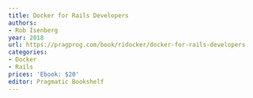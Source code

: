 ```yaml
---
title: Docker for Rails Developers
authors:
- Rob Isenberg
year: 2018
url: https://pragprog.com/book/ridocker/docker-for-rails-developers
categories:
- Docker
- Rails
prices: 'Ebook: $20'
editor: Pragmatic Bookshelf
---
```

